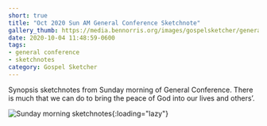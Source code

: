 ```yaml
---
short: true
title: "Oct 2020 Sun AM General Conference Sketchnote"
gallery_thumb: https://media.bennorris.org/images/gospelsketcher/general-conference/oct-2020/general-conference-sun-am-sketchnote.jpg
date: 2020-10-04 11:48:59-0600
tags:
- general conference
- sketchnotes
category: Gospel Sketcher
---
```


Synopsis sketchnotes from Sunday morning of General Conference. There is much that we can do to bring the peace of God into our lives and others’.

![Sunday morning sketchnotes](https://media.bennorris.org/images/gospelsketcher/general-conference/oct-2020/general-conference-sun-am-sketchnote.jpg){:loading="lazy"}
